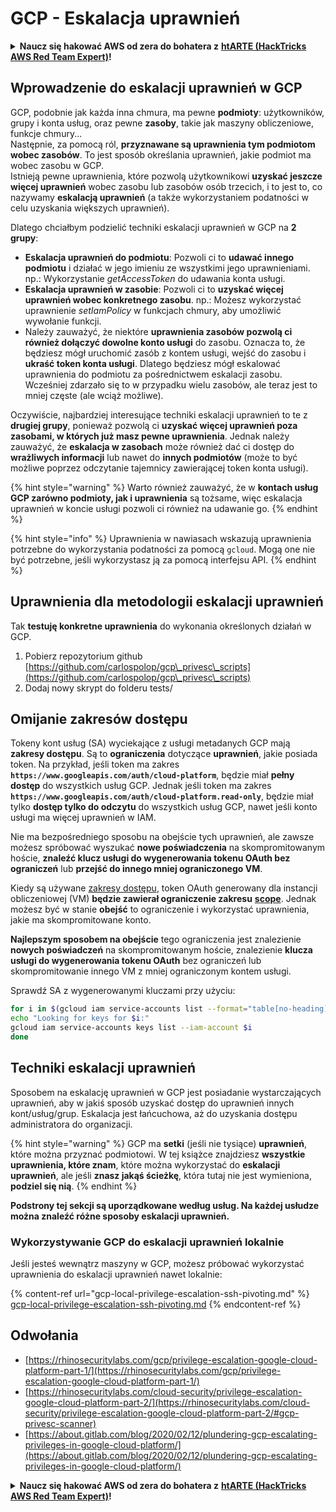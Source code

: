 # GCP - Eskalacja uprawnień

<details>

<summary><strong>Naucz się hakować AWS od zera do bohatera z</strong> <a href="https://training.hacktricks.xyz/courses/arte"><strong>htARTE (HackTricks AWS Red Team Expert)</strong></a><strong>!</strong></summary>

Inne sposoby wsparcia HackTricks:

* Jeśli chcesz zobaczyć swoją **firmę reklamowaną w HackTricks** lub **pobrać HackTricks w formacie PDF**, sprawdź [**SUBSCRIPTION PLANS**](https://github.com/sponsors/carlospolop)!
* Zdobądź [**oficjalne gadżety PEASS & HackTricks**](https://peass.creator-spring.com)
* Odkryj [**Rodzinę PEASS**](https://opensea.io/collection/the-peass-family), naszą kolekcję ekskluzywnych [**NFT**](https://opensea.io/collection/the-peass-family)
* **Dołącz do** 💬 [**grupy Discord**](https://discord.gg/hRep4RUj7f) lub [**grupy telegramowej**](https://t.me/peass) lub **śledź** mnie na **Twitterze** 🐦 [**@carlospolopm**](https://twitter.com/carlospolopm)**.**
* **Podziel się swoimi sztuczkami hakerskimi, przesyłając PR-y do** [**HackTricks**](https://github.com/carlospolop/hacktricks) i [**HackTricks Cloud**](https://github.com/carlospolop/hacktricks-cloud) github repos.

</details>

## Wprowadzenie do eskalacji uprawnień w GCP <a href="#introduction-to-gcp-privilege-escalation" id="introduction-to-gcp-privilege-escalation"></a>

GCP, podobnie jak każda inna chmura, ma pewne **podmioty**: użytkowników, grupy i konta usług, oraz pewne **zasoby**, takie jak maszyny obliczeniowe, funkcje chmury...\
Następnie, za pomocą ról, **przyznawane są uprawnienia tym podmiotom wobec zasobów**. To jest sposób określania uprawnień, jakie podmiot ma wobec zasobu w GCP.\
Istnieją pewne uprawnienia, które pozwolą użytkownikowi **uzyskać jeszcze więcej uprawnień** wobec zasobu lub zasobów osób trzecich, i to jest to, co nazywamy **eskalacją uprawnień** (a także wykorzystaniem podatności w celu uzyskania większych uprawnień).

Dlatego chciałbym podzielić techniki eskalacji uprawnień w GCP na **2 grupy**:

* **Eskalacja uprawnień do podmiotu**: Pozwoli ci to **udawać innego podmiotu** i działać w jego imieniu ze wszystkimi jego uprawnieniami. np.: Wykorzystanie _getAccessToken_ do udawania konta usługi.
* **Eskalacja uprawnień w zasobie**: Pozwoli ci to **uzyskać więcej uprawnień wobec konkretnego zasobu**. np.: Możesz wykorzystać uprawnienie _setIamPolicy_ w funkcjach chmury, aby umożliwić wywołanie funkcji.
* Należy zauważyć, że niektóre **uprawnienia zasobów pozwolą ci również dołączyć dowolne konto usługi** do zasobu. Oznacza to, że będziesz mógł uruchomić zasób z kontem usługi, wejść do zasobu i **ukraść token konta usługi**. Dlatego będziesz mógł eskalować uprawnienia do podmiotu za pośrednictwem eskalacji zasobu. Wcześniej zdarzało się to w przypadku wielu zasobów, ale teraz jest to mniej częste (ale wciąż możliwe).

Oczywiście, najbardziej interesujące techniki eskalacji uprawnień to te z **drugiej grupy**, ponieważ pozwolą ci **uzyskać więcej uprawnień poza zasobami, w których już masz pewne uprawnienia**. Jednak należy zauważyć, że **eskalacja w zasobach** może również dać ci dostęp do **wrażliwych informacji** lub nawet do **innych podmiotów** (może to być możliwe poprzez odczytanie tajemnicy zawierającej token konta usługi).

{% hint style="warning" %}
Warto również zauważyć, że w **kontach usług GCP zarówno podmioty, jak i uprawnienia** są tożsame, więc eskalacja uprawnień w koncie usługi pozwoli ci również na udawanie go.
{% endhint %}

{% hint style="info" %}
Uprawnienia w nawiasach wskazują uprawnienia potrzebne do wykorzystania podatności za pomocą `gcloud`. Mogą one nie być potrzebne, jeśli wykorzystasz ją za pomocą interfejsu API.
{% endhint %}

## Uprawnienia dla metodologii eskalacji uprawnień

Tak **testuję konkretne uprawnienia** do wykonania określonych działań w GCP.

1. Pobierz repozytorium github [https://github.com/carlospolop/gcp\_privesc\_scripts](https://github.com/carlospolop/gcp\_privesc\_scripts)
2. Dodaj nowy skrypt do folderu tests/

## Omijanie zakresów dostępu <a href="#bypassing-access-scopes" id="bypassing-access-scopes"></a>

Tokeny kont usług (SA) wyciekające z usługi metadanych GCP mają **zakresy dostępu**. Są to **ograniczenia** dotyczące **uprawnień**, jakie posiada token. Na przykład, jeśli token ma zakres **`https://www.googleapis.com/auth/cloud-platform`**, będzie miał **pełny dostęp** do wszystkich usług GCP. Jednak jeśli token ma zakres **`https://www.googleapis.com/auth/cloud-platform.read-only`**, będzie miał tylko **dostęp tylko do odczytu** do wszystkich usług GCP, nawet jeśli konto usługi ma więcej uprawnień w IAM.

Nie ma bezpośredniego sposobu na obejście tych uprawnień, ale zawsze możesz spróbować wyszukać **nowe poświadczenia** na skompromitowanym hoście, **znaleźć klucz usługi do wygenerowania tokenu OAuth bez ograniczeń** lub **przejść do innego mniej ograniczonego VM**.

Kiedy są używane [zakresy dostępu](https://cloud.google.com/compute/docs/access/service-accounts#accesscopesiam), token OAuth generowany dla instancji obliczeniowej (VM) **będzie zawierał ograniczenie zakresu** [**scope**](https://oauth.net/2/scope/). Jednak możesz być w stanie **obejść** to ograniczenie i wykorzystać uprawnienia, jakie ma skompromitowane konto.

**Najlepszym sposobem na obejście** tego ograniczenia jest znalezienie **nowych poświadczeń** na skompromitowanym hoście, znalezienie **klucza usługi do wygenerowania tokenu OAuth** bez ograniczeń lub skompromitowanie innego VM z mniej ograniczonym kontem usługi.

Sprawdź SA z wygenerowanymi kluczami przy użyciu:
```bash
for i in $(gcloud iam service-accounts list --format="table[no-heading](email)"); do
echo "Looking for keys for $i:"
gcloud iam service-accounts keys list --iam-account $i
done
```
## Techniki eskalacji uprawnień

Sposobem na eskalację uprawnień w GCP jest posiadanie wystarczających uprawnień, aby w jakiś sposób uzyskać dostęp do uprawnień innych kont/usług/grup. Eskalacja jest łańcuchowa, aż do uzyskania dostępu administratora do organizacji.

{% hint style="warning" %}
GCP ma **setki** (jeśli nie tysiące) **uprawnień**, które można przyznać podmiotowi. W tej książce znajdziesz **wszystkie uprawnienia, które znam**, które można wykorzystać do **eskalacji uprawnień**, ale jeśli **znasz jakąś ścieżkę**, która tutaj nie jest wymieniona, **podziel się nią**.
{% endhint %}

**Podstrony tej sekcji są uporządkowane według usług. Na każdej usłudze można znaleźć różne sposoby eskalacji uprawnień.**

### Wykorzystywanie GCP do eskalacji uprawnień lokalnie

Jeśli jesteś wewnątrz maszyny w GCP, możesz próbować wykorzystać uprawnienia do eskalacji uprawnień nawet lokalnie:

{% content-ref url="gcp-local-privilege-escalation-ssh-pivoting.md" %}
[gcp-local-privilege-escalation-ssh-pivoting.md](gcp-local-privilege-escalation-ssh-pivoting.md)
{% endcontent-ref %}

## Odwołania

* [https://rhinosecuritylabs.com/gcp/privilege-escalation-google-cloud-platform-part-1/](https://rhinosecuritylabs.com/gcp/privilege-escalation-google-cloud-platform-part-1/)
* [https://rhinosecuritylabs.com/cloud-security/privilege-escalation-google-cloud-platform-part-2/](https://rhinosecuritylabs.com/cloud-security/privilege-escalation-google-cloud-platform-part-2/#gcp-privesc-scanner)
* [https://about.gitlab.com/blog/2020/02/12/plundering-gcp-escalating-privileges-in-google-cloud-platform/](https://about.gitlab.com/blog/2020/02/12/plundering-gcp-escalating-privileges-in-google-cloud-platform/)

<details>

<summary><strong>Naucz się hakować AWS od zera do bohatera z</strong> <a href="https://training.hacktricks.xyz/courses/arte"><strong>htARTE (HackTricks AWS Red Team Expert)</strong></a><strong>!</strong></summary>

Inne sposoby wsparcia HackTricks:

* Jeśli chcesz zobaczyć swoją **firmę reklamowaną w HackTricks** lub **pobrać HackTricks w formacie PDF**, sprawdź [**PLAN SUBSKRYPCJI**](https://github.com/sponsors/carlospolop)!
* Zdobądź [**oficjalne gadżety PEASS & HackTricks**](https://peass.creator-spring.com)
* Odkryj [**Rodzinę PEASS**](https://opensea.io/collection/the-peass-family), naszą kolekcję ekskluzywnych [**NFT**](https://opensea.io/collection/the-peass-family)
* **Dołącz do** 💬 [**grupy Discord**](https://discord.gg/hRep4RUj7f) lub [**grupy telegramowej**](https://t.me/peass) lub **śledź** mnie na **Twitterze** 🐦 [**@carlospolopm**](https://twitter.com/carlospolopm)**.**
* **Podziel się swoimi trikami hakerskimi, przesyłając PR-y do** [**HackTricks**](https://github.com/carlospolop/hacktricks) i [**HackTricks Cloud**](https://github.com/carlospolop/hacktricks-cloud) github repos.

</details>
